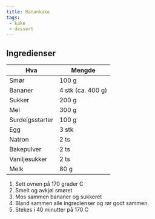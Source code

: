 ```yaml
---
title: Banankake
tags:
 - kake
 - dessert
---
```


## Ingredienser

Hva 		| Mengde
--- 		| ---
Smør		| 100 g
Bananer 	| 4 stk (ca. 400 g)
Sukker 		| 200 g
Mel 		| 300 g
Surdeigsstarter | 100 g
Egg 		| 3 stk
Natron		| 2 ts
Bakepulver 	| 2 ts
Vaniljesukker 	| 2 ts
Melk 		| 80 g

1. Sett ovnen på 170 grader C
3. Smelt og avkjøl smøret
3. Mos sammen bananer og sukkeret
4. Bland sammen alle ingredienser og rør godt sammen.
5. Stekes i 40 minutter på 170 C
